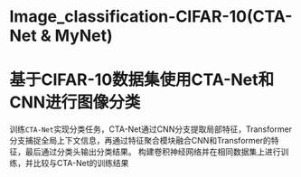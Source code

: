 # Image_classification-CIFAR-10(CTA-Net & MyNet)
# 基于CIFAR-10数据集使用CTA-Net和CNN进行图像分类

训练```CTA-Net```实现分类任务，CTA-Net通过CNN分支提取局部特征，Transformer分支捕捉全局上下文信息，再通过特征聚合模块融合CNN和Transformer的特征，最后通过分类头输出分类结果。
构建卷积神经网络并在相同数据集上进行训练，并比较与CTA-Net的训练结果
